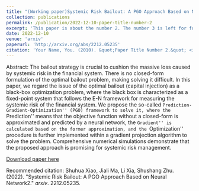 ```yaml
---
title: "(Working paper)Systemic Risk Bailout: A PGO Approach Based on Neural Network"
collection: publications
permalink: /publication/2022-12-10-paper-title-number-2
excerpt: 'This paper is about the number 2. The number 3 is left for future work.'
date: 2022-12-10
venue: 'arxiv'
paperurl: 'http://arxiv.org/abs/2212.05235'
citation: 'Your Name, You. (2010). &quot;Paper Title Number 2.&quot; <i>Journal 1</i>. 1(2).'
---
```

Abstract: The bailout strategy is crucial to cushion the massive loss caused by systemic risk in the financial system. There is no closed-form formulation of the optimal bailout problem, making solving it difficult. In this paper, we regard the issue of the optimal bailout (capital injection) as a black-box optimization problem, where the black box is characterized as a fixed-point system that follows the E-N framework for measuring the systemic risk of the financial system. We propose the so-called ``Prediction-Gradient-Optimization'' (PGO) framework to solve it, where the ``Prediction'' means that the objective function without a closed-form is approximated and predicted by a neural network, the ``Gradient'' is calculated based on the former approximation, and the ``Optimization'' procedure is further implemented within a gradient projection algorithm to solve the problem. Comprehensive numerical simulations demonstrate that the proposed approach is promising for systemic risk management.

[Download paper here](http://arxiv.org/abs/2212.05235)

Recommended citation: Shuhua Xiao, Jiali Ma, Li Xia, Shushang Zhu. (2022). "Systemic Risk Bailout: A PGO Approach Based on Neural Network2." <i>arxiv</i>. 2212.05235.
